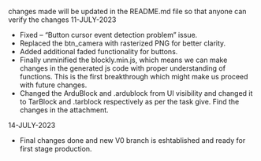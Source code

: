 changes made will be updated in the README.md file so that anyone can verify the changes
11-JULY-2023
* Fixed – “Button cursor event detection problem” issue.
* Replaced the btn_camera with rasterized PNG for better clarity.
* Added additional faded functionality for buttons.
* Finally unminified the blockly.min.js, which means we can make changes in the generated js code with proper understanding of functions. This is the first breakthrough which might make us proceed with future changes.
* Changed the ArduBlock and .ardublock from UI visibility and changed it to TarBlock and .tarblock respectively as per the task give. Find the changes in the attachment.

14-JULY-2023 
* Final changes done and new V0 branch is eshtablished and ready for first stage production.
